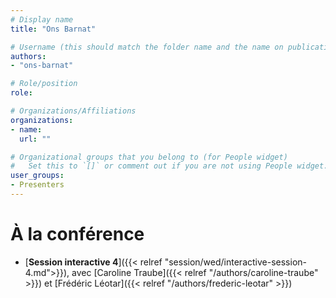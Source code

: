 ```yaml
---
# Display name
title: "Ons Barnat"

# Username (this should match the folder name and the name on publications)
authors:
- "ons-barnat"

# Role/position
role:

# Organizations/Affiliations
organizations:
- name: 
  url: ""

# Organizational groups that you belong to (for People widget)
#   Set this to `[]` or comment out if you are not using People widget.
user_groups:
- Presenters
---
```


<!--
# À propos

Elit exercitation eu occaecat velit ad.
-->

# À la conférence

- [**Session interactive 4**]({{< relref "session/wed/interactive-session-4.md">}}), avec [Caroline Traube]({{< relref "/authors/caroline-traube" >}}) et [Frédéric Léotar]({{< relref "/authors/frederic-leotar" >}})